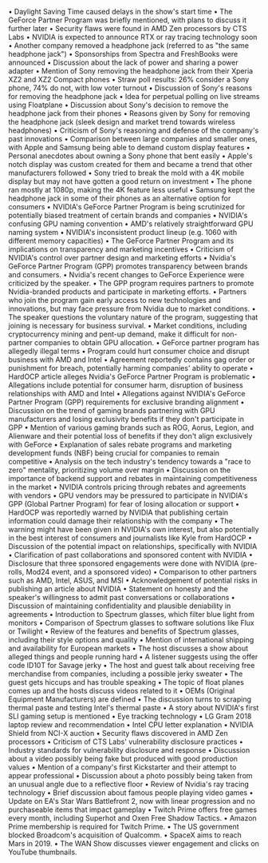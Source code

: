 • Daylight Saving Time caused delays in the show's start time
• The GeForce Partner Program was briefly mentioned, with plans to discuss it further later
• Security flaws were found in AMD Zen processors by CTS Labs
• NVIDIA is expected to announce RTX or ray tracing technology soon
• Another company removed a headphone jack (referred to as "the same headphone jack")
• Sponsorships from Spectra and FreshBooks were announced
• Discussion about the lack of power and sharing a power adapter
• Mention of Sony removing the headphone jack from their Xperia XZ2 and XZ2 Compact phones
• Straw poll results: 26% consider a Sony phone, 74% do not, with low voter turnout
• Discussion of Sony's reasons for removing the headphone jack
• Idea for perpetual polling on live streams using Floatplane
• Discussion about Sony's decision to remove the headphone jack from their phones
• Reasons given by Sony for removing the headphone jack (sleek design and market trend towards wireless headphones)
• Criticism of Sony's reasoning and defense of the company's past innovations
• Comparison between large companies and smaller ones, with Apple and Samsung being able to demand custom display features
• Personal anecdotes about owning a Sony phone that bent easily
• Apple's notch display was custom created for them and became a trend that other manufacturers followed
• Sony tried to break the mold with a 4K mobile display but may not have gotten a good return on investment
• The phone ran mostly at 1080p, making the 4K feature less useful
• Samsung kept the headphone jack in some of their phones as an alternative option for consumers
• NVIDIA's GeForce Partner Program is being scrutinized for potentially biased treatment of certain brands and companies
• NVIDIA's confusing GPU naming convention
• AMD's relatively straightforward GPU naming system
• NVIDIA's inconsistent product lineup (e.g. 1060 with different memory capacities)
• The GeForce Partner Program and its implications on transparency and marketing incentives
• Criticism of NVIDIA's control over partner design and marketing efforts
• Nvidia's GeForce Partner Program (GPP) promotes transparency between brands and consumers.
• Nvidia's recent changes to GeForce Experience were criticized by the speaker.
• The GPP program requires partners to promote Nvidia-branded products and participate in marketing efforts.
• Partners who join the program gain early access to new technologies and innovations, but may face pressure from Nvidia due to market conditions.
• The speaker questions the voluntary nature of the program, suggesting that joining is necessary for business survival.
• Market conditions, including cryptocurrency mining and pent-up demand, make it difficult for non-partner companies to obtain GPU allocation.
• GeForce partner program has allegedly illegal terms
• Program could hurt consumer choice and disrupt business with AMD and Intel
• Agreement reportedly contains gag order or punishment for breach, potentially harming companies' ability to operate
• HardOCP article alleges Nvidia's GeForce Partner Program is problematic
• Allegations include potential for consumer harm, disruption of business relationships with AMD and Intel
• Allegations against NVIDIA's GeForce Partner Program (GPP) requirements for exclusive branding alignment
• Discussion on the trend of gaming brands partnering with GPU manufacturers and losing exclusivity benefits if they don't participate in GPP
• Mention of various gaming brands such as ROG, Aorus, Legion, and Alienware and their potential loss of benefits if they don't align exclusively with GeForce
• Explanation of sales rebate programs and marketing development funds (NBF) being crucial for companies to remain competitive
• Analysis on the tech industry's tendency towards a "race to zero" mentality, prioritizing volume over margin
• Discussion on the importance of backend support and rebates in maintaining competitiveness in the market
• NVIDIA controls pricing through rebates and agreements with vendors
• GPU vendors may be pressured to participate in NVIDIA's GPP (Global Partner Program) for fear of losing allocation or support
• HardOCP was reportedly warned by NVIDIA that publishing certain information could damage their relationship with the company
• The warning might have been given in NVIDIA's own interest, but also potentially in the best interest of consumers and journalists like Kyle from HardOCP
• Discussion of the potential impact on relationships, specifically with NVIDIA
• Clarification of past collaborations and sponsored content with NVIDIA
• Disclosure that three sponsored engagements were done with NVIDIA (pre-rolls, Mod24 event, and a sponsored video)
• Comparison to other partners such as AMD, Intel, ASUS, and MSI
• Acknowledgement of potential risks in publishing an article about NVIDIA
• Statement on honesty and the speaker's willingness to admit past conversations or collaborations
• Discussion of maintaining confidentiality and plausible deniability in agreements
• Introduction to Spectrum glasses, which filter blue light from monitors
• Comparison of Spectrum glasses to software solutions like Flux or Twilight
• Review of the features and benefits of Spectrum glasses, including their style options and quality
• Mention of international shipping and availability for European markets
• The host discusses a show about alleged things and people running hard
• A listener suggests using the offer code ID10T for Savage jerky
• The host and guest talk about receiving free merchandise from companies, including a possible jerky sweater
• The guest gets hiccups and has trouble speaking
• The topic of float planes comes up and the hosts discuss videos related to it
• OEMs (Original Equipment Manufacturers) are defined
• The discussion turns to scraping thermal paste and testing Intel's thermal paste
• A story about NVIDIA's first SLI gaming setup is mentioned
• Eye tracking technology
• LG Gram 2018 laptop review and recommendation
• Intel CPU letter explanation
• NVIDIA Shield from NCI-X auction
• Security flaws discovered in AMD Zen processors
• Criticism of CTS Labs' vulnerability disclosure practices
• Industry standards for vulnerability disclosure and response
• Discussion about a video possibly being fake but produced with good production values
• Mention of a company's first Kickstarter and their attempt to appear professional
• Discussion about a photo possibly being taken from an unusual angle due to a reflective floor
• Review of Nvidia's ray tracing technology
• Brief discussion about famous people playing video games
• Update on EA's Star Wars Battlefront 2, now with linear progression and no purchaseable items that impact gameplay
• Twitch Prime offers free games every month, including Superhot and Oxen Free Shadow Tactics.
• Amazon Prime membership is required for Twitch Prime.
• The US government blocked Broadcom's acquisition of Qualcomm.
• SpaceX aims to reach Mars in 2019.
• The WAN Show discusses viewer engagement and clicks on YouTube thumbnails.